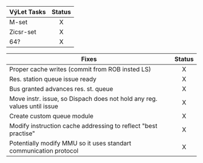 |VýLet Tasks|Status|
|-|:-:|
|M-set|X|
|Zicsr-set|X|
|64?|X|

|Fixes|Status|
|-|:-:|
|Proper cache writes (commit from ROB insted LS)|X|
|Res. station queue issue ready|X|
|Bus granted advances res. st. queue|X|
|Move instr. issue, so Dispach does not hold any reg. values until issue|X|
|Create custom queue module|X|
|Modify instruction cache addressing to reflect "best practise"|X|
|Potentially modify MMU so it uses standart communication protocol|X|
